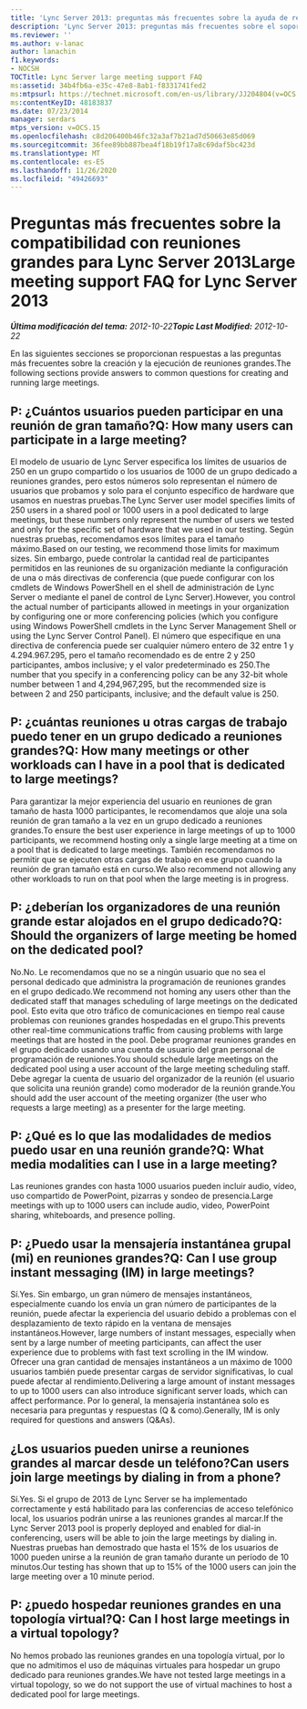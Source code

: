 ```yaml
---
title: 'Lync Server 2013: preguntas más frecuentes sobre la ayuda de reuniones grandes'
description: 'Lync Server 2013: preguntas más frecuentes sobre el soporte de reuniones.'
ms.reviewer: ''
ms.author: v-lanac
author: lanachin
f1.keywords:
- NOCSH
TOCTitle: Lync Server large meeting support FAQ
ms:assetid: 34b4fb6a-e35c-47e8-8ab1-f8331741fed2
ms:mtpsurl: https://technet.microsoft.com/en-us/library/JJ204804(v=OCS.15)
ms:contentKeyID: 48183837
ms.date: 07/23/2014
manager: serdars
mtps_version: v=OCS.15
ms.openlocfilehash: c8d206400b46fc32a3af7b21ad7d50663e85d069
ms.sourcegitcommit: 36fee89bb887bea4f18b19f17a8c69daf5bc423d
ms.translationtype: MT
ms.contentlocale: es-ES
ms.lasthandoff: 11/26/2020
ms.locfileid: "49426693"
---
```

# <a name="large-meeting-support-faq-for-lync-server-2013"></a><span data-ttu-id="e77f0-103">Preguntas más frecuentes sobre la compatibilidad con reuniones grandes para Lync Server 2013</span><span class="sxs-lookup"><span data-stu-id="e77f0-103">Large meeting support FAQ for Lync Server 2013</span></span>

<div data-xmlns="http://www.w3.org/1999/xhtml">

<div class="topic" data-xmlns="http://www.w3.org/1999/xhtml" data-msxsl="urn:schemas-microsoft-com:xslt" data-cs="https://msdn.microsoft.com/">

<div data-asp="https://msdn2.microsoft.com/asp">



</div>

<div id="mainSection">

<div id="mainBody"><span data-ttu-id="e77f0-104">

<span> </span></span><span class="sxs-lookup"><span data-stu-id="e77f0-104">

<span> </span></span></span>

<span data-ttu-id="e77f0-105">_**Última modificación del tema:** 2012-10-22_</span><span class="sxs-lookup"><span data-stu-id="e77f0-105">_**Topic Last Modified:** 2012-10-22_</span></span>

<span data-ttu-id="e77f0-106">En las siguientes secciones se proporcionan respuestas a las preguntas más frecuentes sobre la creación y la ejecución de reuniones grandes.</span><span class="sxs-lookup"><span data-stu-id="e77f0-106">The following sections provide answers to common questions for creating and running large meetings.</span></span>

<div>

## <a name="q-how-many-users-can-participate-in-a-large-meeting"></a><span data-ttu-id="e77f0-107">P: ¿Cuántos usuarios pueden participar en una reunión de gran tamaño?</span><span class="sxs-lookup"><span data-stu-id="e77f0-107">Q: How many users can participate in a large meeting?</span></span>

<span data-ttu-id="e77f0-108">El modelo de usuario de Lync Server especifica los límites de usuarios de 250 en un grupo compartido o los usuarios de 1000 de un grupo dedicado a reuniones grandes, pero estos números solo representan el número de usuarios que probamos y solo para el conjunto específico de hardware que usamos en nuestras pruebas.</span><span class="sxs-lookup"><span data-stu-id="e77f0-108">The Lync Server user model specifies limits of 250 users in a shared pool or 1000 users in a pool dedicated to large meetings, but these numbers only represent the number of users we tested and only for the specific set of hardware that we used in our testing.</span></span> <span data-ttu-id="e77f0-109">Según nuestras pruebas, recomendamos esos límites para el tamaño máximo.</span><span class="sxs-lookup"><span data-stu-id="e77f0-109">Based on our testing, we recommend those limits for maximum sizes.</span></span> <span data-ttu-id="e77f0-110">Sin embargo, puede controlar la cantidad real de participantes permitidos en las reuniones de su organización mediante la configuración de una o más directivas de conferencia (que puede configurar con los cmdlets de Windows PowerShell en el shell de administración de Lync Server o mediante el panel de control de Lync Server).</span><span class="sxs-lookup"><span data-stu-id="e77f0-110">However, you control the actual number of participants allowed in meetings in your organization by configuring one or more conferencing policies (which you configure using Windows PowerShell cmdlets in the Lync Server Management Shell or using the Lync Server Control Panel).</span></span> <span data-ttu-id="e77f0-111">El número que especifique en una directiva de conferencia puede ser cualquier número entero de 32 entre 1 y 4.294.967.295, pero el tamaño recomendado es de entre 2 y 250 participantes, ambos inclusive; y el valor predeterminado es 250.</span><span class="sxs-lookup"><span data-stu-id="e77f0-111">The number that you specify in a conferencing policy can be any 32-bit whole number between 1 and 4,294,967,295, but the recommended size is between 2 and 250 participants, inclusive; and the default value is 250.</span></span>

</div>

<div>

## <a name="q-how-many-meetings-or-other-workloads-can-i-have-in-a-pool-that-is-dedicated-to-large-meetings"></a><span data-ttu-id="e77f0-112">P: ¿cuántas reuniones u otras cargas de trabajo puedo tener en un grupo dedicado a reuniones grandes?</span><span class="sxs-lookup"><span data-stu-id="e77f0-112">Q: How many meetings or other workloads can I have in a pool that is dedicated to large meetings?</span></span>

<span data-ttu-id="e77f0-113">Para garantizar la mejor experiencia del usuario en reuniones de gran tamaño de hasta 1000 participantes, le recomendamos que aloje una sola reunión de gran tamaño a la vez en un grupo dedicado a reuniones grandes.</span><span class="sxs-lookup"><span data-stu-id="e77f0-113">To ensure the best user experience in large meetings of up to 1000 participants, we recommend hosting only a single large meeting at a time on a pool that is dedicated to large meetings.</span></span> <span data-ttu-id="e77f0-114">También recomendamos no permitir que se ejecuten otras cargas de trabajo en ese grupo cuando la reunión de gran tamaño está en curso.</span><span class="sxs-lookup"><span data-stu-id="e77f0-114">We also recommend not allowing any other workloads to run on that pool when the large meeting is in progress.</span></span>

</div>

<div>

## <a name="q-should-the-organizers-of-large-meeting-be-homed-on-the-dedicated-pool"></a><span data-ttu-id="e77f0-115">P: ¿deberían los organizadores de una reunión grande estar alojados en el grupo dedicado?</span><span class="sxs-lookup"><span data-stu-id="e77f0-115">Q: Should the organizers of large meeting be homed on the dedicated pool?</span></span>

<span data-ttu-id="e77f0-116">No.</span><span class="sxs-lookup"><span data-stu-id="e77f0-116">No.</span></span> <span data-ttu-id="e77f0-117">Le recomendamos que no se a ningún usuario que no sea el personal dedicado que administra la programación de reuniones grandes en el grupo dedicado.</span><span class="sxs-lookup"><span data-stu-id="e77f0-117">We recommend not homing any users other than the dedicated staff that manages scheduling of large meetings on the dedicated pool.</span></span> <span data-ttu-id="e77f0-118">Esto evita que otro tráfico de comunicaciones en tiempo real cause problemas con reuniones grandes hospedadas en el grupo.</span><span class="sxs-lookup"><span data-stu-id="e77f0-118">This prevents other real-time communications traffic from causing problems with large meetings that are hosted in the pool.</span></span> <span data-ttu-id="e77f0-119">Debe programar reuniones grandes en el grupo dedicado usando una cuenta de usuario del gran personal de programación de reuniones.</span><span class="sxs-lookup"><span data-stu-id="e77f0-119">You should schedule large meetings on the dedicated pool using a user account of the large meeting scheduling staff.</span></span> <span data-ttu-id="e77f0-120">Debe agregar la cuenta de usuario del organizador de la reunión (el usuario que solicita una reunión grande) como moderador de la reunión grande.</span><span class="sxs-lookup"><span data-stu-id="e77f0-120">You should add the user account of the meeting organizer (the user who requests a large meeting) as a presenter for the large meeting.</span></span>

</div>

<div>

## <a name="q-what-media-modalities-can-i-use-in-a-large-meeting"></a><span data-ttu-id="e77f0-121">P: ¿Qué es lo que las modalidades de medios puedo usar en una reunión grande?</span><span class="sxs-lookup"><span data-stu-id="e77f0-121">Q: What media modalities can I use in a large meeting?</span></span>

<span data-ttu-id="e77f0-122">Las reuniones grandes con hasta 1000 usuarios pueden incluir audio, vídeo, uso compartido de PowerPoint, pizarras y sondeo de presencia.</span><span class="sxs-lookup"><span data-stu-id="e77f0-122">Large meetings with up to 1000 users can include audio, video, PowerPoint sharing, whiteboards, and presence polling.</span></span>

</div>

<div>

## <a name="q-can-i-use-group-instant-messaging-im-in-large-meetings"></a><span data-ttu-id="e77f0-123">P: ¿Puedo usar la mensajería instantánea grupal (mi) en reuniones grandes?</span><span class="sxs-lookup"><span data-stu-id="e77f0-123">Q: Can I use group instant messaging (IM) in large meetings?</span></span>

<span data-ttu-id="e77f0-124">Sí.</span><span class="sxs-lookup"><span data-stu-id="e77f0-124">Yes.</span></span> <span data-ttu-id="e77f0-125">Sin embargo, un gran número de mensajes instantáneos, especialmente cuando los envía un gran número de participantes de la reunión, puede afectar la experiencia del usuario debido a problemas con el desplazamiento de texto rápido en la ventana de mensajes instantáneos.</span><span class="sxs-lookup"><span data-stu-id="e77f0-125">However, large numbers of instant messages, especially when sent by a large number of meeting participants, can affect the user experience due to problems with fast text scrolling in the IM window.</span></span> <span data-ttu-id="e77f0-126">Ofrecer una gran cantidad de mensajes instantáneos a un máximo de 1000 usuarios también puede presentar cargas de servidor significativas, lo cual puede afectar al rendimiento.</span><span class="sxs-lookup"><span data-stu-id="e77f0-126">Delivering a large amount of instant messages to up to 1000 users can also introduce significant server loads, which can affect performance.</span></span> <span data-ttu-id="e77f0-127">Por lo general, la mensajería instantánea solo es necesaria para preguntas y respuestas (Q \& como).</span><span class="sxs-lookup"><span data-stu-id="e77f0-127">Generally, IM is only required for questions and answers (Q\&As).</span></span>

</div>

<div>

## <a name="can-users-join-large-meetings-by-dialing-in-from-a-phone"></a><span data-ttu-id="e77f0-128">¿Los usuarios pueden unirse a reuniones grandes al marcar desde un teléfono?</span><span class="sxs-lookup"><span data-stu-id="e77f0-128">Can users join large meetings by dialing in from a phone?</span></span>

<span data-ttu-id="e77f0-129">Sí.</span><span class="sxs-lookup"><span data-stu-id="e77f0-129">Yes.</span></span> <span data-ttu-id="e77f0-130">Si el grupo de 2013 de Lync Server se ha implementado correctamente y está habilitado para las conferencias de acceso telefónico local, los usuarios podrán unirse a las reuniones grandes al marcar.</span><span class="sxs-lookup"><span data-stu-id="e77f0-130">If the Lync Server 2013 pool is properly deployed and enabled for dial-in conferencing, users will be able to join the large meetings by dialing in.</span></span> <span data-ttu-id="e77f0-131">Nuestras pruebas han demostrado que hasta el 15% de los usuarios de 1000 pueden unirse a la reunión de gran tamaño durante un período de 10 minutos.</span><span class="sxs-lookup"><span data-stu-id="e77f0-131">Our testing has shown that up to 15% of the 1000 users can join the large meeting over a 10 minute period.</span></span>

</div>

<div>

## <a name="q-can-i-host-large-meetings-in-a-virtual-topology"></a><span data-ttu-id="e77f0-132">P: ¿puedo hospedar reuniones grandes en una topología virtual?</span><span class="sxs-lookup"><span data-stu-id="e77f0-132">Q: Can I host large meetings in a virtual topology?</span></span>

<span data-ttu-id="e77f0-133">No hemos probado las reuniones grandes en una topología virtual, por lo que no admitimos el uso de máquinas virtuales para hospedar un grupo dedicado para reuniones grandes.</span><span class="sxs-lookup"><span data-stu-id="e77f0-133">We have not tested large meetings in a virtual topology, so we do not support the use of virtual machines to host a dedicated pool for large meetings.</span></span>

<span data-ttu-id="e77f0-134"></div>

</div>

<span> </span>

</div>

</div>

</span><span class="sxs-lookup"><span data-stu-id="e77f0-134"></div>

</div>

<span> </span>

</div>

</div>

</span></span></div>

